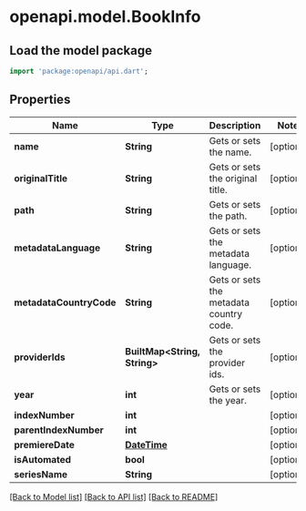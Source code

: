 # openapi.model.BookInfo

## Load the model package
```dart
import 'package:openapi/api.dart';
```

## Properties
Name | Type | Description | Notes
------------ | ------------- | ------------- | -------------
**name** | **String** | Gets or sets the name. | [optional] 
**originalTitle** | **String** | Gets or sets the original title. | [optional] 
**path** | **String** | Gets or sets the path. | [optional] 
**metadataLanguage** | **String** | Gets or sets the metadata language. | [optional] 
**metadataCountryCode** | **String** | Gets or sets the metadata country code. | [optional] 
**providerIds** | **BuiltMap&lt;String, String&gt;** | Gets or sets the provider ids. | [optional] 
**year** | **int** | Gets or sets the year. | [optional] 
**indexNumber** | **int** |  | [optional] 
**parentIndexNumber** | **int** |  | [optional] 
**premiereDate** | [**DateTime**](DateTime.md) |  | [optional] 
**isAutomated** | **bool** |  | [optional] 
**seriesName** | **String** |  | [optional] 

[[Back to Model list]](../README.md#documentation-for-models) [[Back to API list]](../README.md#documentation-for-api-endpoints) [[Back to README]](../README.md)


